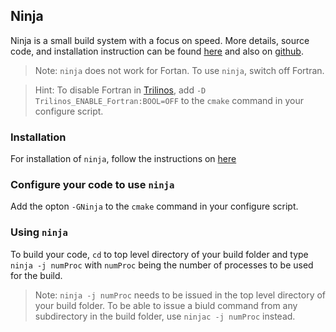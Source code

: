 ## Ninja
Ninja is a small build system with a focus on speed. More details, source code, and installation instruction can be found [here](https://ninja-build.org) and also on [github](https://github.com/ninja-build/ninja).

>Note: ```ninja``` does not work for Fortan. To use ```ninja```, switch off Fortran.

>Hint: To disable Fortran in [Trilinos](github.com:trilinos/Trilinos.git), add ```-D Trilinos_ENABLE_Fortran:BOOL=OFF``` to the ```cmake``` command in your configure script.

### Installation
For installation of ```ninja```, follow the instructions on [here](https://ninja-build.org)

### Configure your code to use ```ninja```
Add the opton ```-GNinja``` to the ```cmake``` command in your configure script.

### Using ```ninja```
To build your code, ```cd``` to top level directory of your build folder and type ```ninja -j numProc``` with ```numProc``` being the number of processes to be used for the build.

> Note: ```ninja -j numProc``` needs to be issued in the top level directory of your build folder. To be able to issue a biuld command from any subdirectory in the build folder, use ```ninjac -j numProc``` instead.
